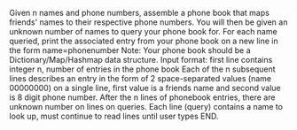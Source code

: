 Given n names and phone numbers, assemble a phone book that maps friends' names to their respective phone numbers. You will then be given an unknown number of names to query your phone book for. For each name queried, print the associated entry from your phone book on a new line in the form name=phonenumber
Note: Your phone book should be a Dictionary/Map/Hashmap data structure.
Input format: first line contains integer n, number of entries in the phone book
Each of the n subsequent lines describes an entry in the form of 2 space-separated values (name 00000000) on a single line, first value is a friends name and second value is 8 digit phone number.
After the n lines of phonebook entries, there are unknown number on lines on queries. Each line (query) contains a name to look up, must continue to read lines until user types END.
